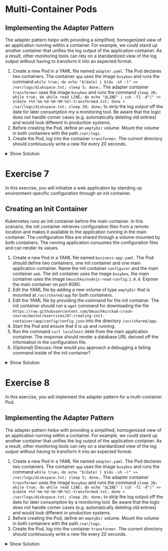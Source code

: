 # Multi-Container Pods

## Implementing the Adapter Pattern

The adapter pattern helps with providing a simplified, homogenized view of an application running within a container. For example, we could stand up another container that unifies the log output of the application container. As a result, other monitoring tools can rely on a standardized view of the log output without having to transform it into an expected format.

1. Create a new Pod in a YAML file named `adapter.yaml`. The Pod declares two containers. The container `app` uses the image `busybox` and runs the command `while true; do echo "$(date) | $(du -sh ~)" >> /var/logs/diskspace.txt; sleep 5; done;`. The adapter container `transformer` uses the image `busybox` and runs the command `sleep 20; while true; do while read LINE; do echo "$LINE" | cut -f2 -d"|" >> $(date +%Y-%m-%d-%H-%M-%S)-transformed.txt; done < /var/logs/diskspace.txt; sleep 20; done;` to strip the log output off the date for later consumption my a monitoring tool. Be aware that the logic does not handle corner cases (e.g. automatically deleting old entries) and would look different in production systems.
2. Before creating the Pod, define an `emptyDir` volume. Mount the volume in both containers with the path `/var/logs`.
3. Create the Pod, log into the container `transformer`. The current directory should continuously write a new file every 20 seconds.

<details><summary>Show Solution</summary>
<p>

```bash
kubectl run adapter --image=busybox --restart=Never -o yaml --dry-run -- /bin/sh -c 'while true; do echo "$(date) | $(du -sh ~)" >> /var/logs/diskspace.txt; sleep 5; done;' > adapter.yaml
```
The final Pod YAML file should look something like this:

```yaml
apiVersion: v1
kind: Pod
metadata:
  creationTimestamp: null
  name: adapter
spec:
  volumes:
    - name: config-volume
      emptyDir: {}
  containers:
  - args:
    - /bin/sh
    - -c
    - 'while true; do echo "$(date) | $(du -sh ~)" >> /var/logs/diskspace.txt; sleep 5; done;'
    image: busybox
    name: app
    volumeMounts:
      - name: config-volume
        mountPath: /var/logs
    resources: {}
  - image: busybox
    name: transformer
    args:
    - /bin/sh
    - -c
    - 'sleep 20; while true; do while read LINE; do echo "$LINE" | cut -f2 -d"|" >> $(date +%Y-%m-%d-%H-%M-%S)-transformed.txt; done < /var/logs/diskspace.txt; sleep 20; done;'
    volumeMounts:
      - name: config-volume
        mountPath: /var/logs
  dnsPolicy: ClusterFirst
  restartPolicy: Never
status: {}
```


```bash
$ kubectl exec adapter --container=transformer -it -- /bin/sh
/ # ls -l
-rw-r--r--    1 root     root           205 May 12 20:43 2019-05-12-20-43-32-transformed.txt
-rw-r--r--    1 root     root           369 May 12 20:43 2019-05-12-20-43-52-transformed.txt
...
/ # cat 2019-05-12-20-43-52-transformed.txt
 4.0K	/root
 4.0K	/root
 4.0K	/root
 4.0K	/root
 4.0K	/root
 4.0K	/root
 4.0K	/root
 4.0K	/root
 4.0K	/root
 4.0K	/root
 4.0K	/root
 4.0K	/root
 4.0K	/root
 4.0K	/root
 4.0K	/root
 4.0K	/root
 4.0K	/root
/ # exit
```

</p>
</details>



# Exercise 7

In this exercise, you will initialize a web application by standing up environment-specific configuration through an init container.

## Creating an Init Container

Kubernetes runs an init container before the main container. In this scenario, the init container retrieves configuration files from a remote location and makes it available to the application running in the main container. The configuration files are shared through a volume mounted by both containers. The running application consumes the configuration files and can render its values.

1. Create a new Pod in a YAML file named `business-app.yaml`. The Pod should define two containers, one init container and one main application container. Name the init container `configurer` and the main container `web`. The init container uses the image `busybox`, the main container uses the image `bmuschko/nodejs-read-config:1.0.0`. Expose the main container on port 8080.
2. Edit the YAML file by adding a new volume of type `emptyDir` that is mounted at `/usr/shared/app` for both containers.
3. Edit the YAML file by providing the command for the init container. The init container should run a `wget` command for downloading the file `https://raw.githubusercontent.com/bmuschko/ckad-crash-course/master/exercises/07-creating-init-container/app/config/config.json` into the directory `/usr/shared/app`.
4. Start the Pod and ensure that it is up and running.
5. Run the command `curl localhost:8080` from the main application container. The response should render a database URL derived off the information in the configuration file.
6. (Optional) Discuss: How would you approach a debugging a failing command inside of the init container?


<details><summary>Show Solution</summary>
<p>
- Solution

Start by generating the basic skeleton of the Pod.

```shell
$ kubectl run business-app --image=bmuschko/nodejs-read-config:1.0.0 --restart=Never --port=8080 -o yaml --dry-run > business-app.yaml
```

You should end up with the following configuration:

```yaml
apiVersion: v1
kind: Pod
metadata:
  creationTimestamp: null
  labels:
    run: business-app
  name: business-app
spec:
  containers:
  - image: bmuschko/nodejs-read-config:1.0.0
    name: business-app
    ports:
    - containerPort: 8080
    resources: {}
  dnsPolicy: ClusterFirst
  restartPolicy: Never
status: {}
```

Edit the file to change the main application container. Moreover, add the init container section.

```yaml
apiVersion: v1
kind: Pod
metadata:
  creationTimestamp: null
  name: business-app
spec:
  initContainers:
  - name: configurer
    image: busybox
  containers:
  - image: bmuschko/nodejs-read-config:1.0.0
    name: web
    ports:
    - containerPort: 8080
    resources: {}
  dnsPolicy: ClusterFirst
  restartPolicy: Never
status: {}
```

Add the volume and mount it to the path `/usr/shared/app` for each container.

```yaml
apiVersion: v1
kind: Pod
metadata:
  creationTimestamp: null
  name: business-app
spec:
  initContainers:
  - name: configurer
    image: busybox
    volumeMounts:
    - name: configdir
      mountPath: "/usr/shared/app"
  containers:
  - image: bmuschko/nodejs-read-config:1.0.0
    name: web
    ports:
    - containerPort: 8080
    volumeMounts:
    - name: configdir
      mountPath: "/usr/shared/app"
    resources: {}
  dnsPolicy: ClusterFirst
  restartPolicy: Never
  volumes:
  - name: configdir
    emptyDir: {}
status: {}
```

Define the command for init container for downloading the `config.json` file. The final YAML configuration should look similar to the one below.

```yaml
apiVersion: v1
kind: Pod
metadata:
  creationTimestamp: null
  name: business-app
spec:
  initContainers:
  - name: configurer
    image: busybox
    command:
    - wget
    - "-O"
    - "/usr/shared/app/config.json"
    - https://raw.githubusercontent.com/bmuschko/ckad-crash-course/master/exercises/07-creating-init-container/app/config/config.json
    volumeMounts:
    - name: configdir
      mountPath: "/usr/shared/app"
  containers:
  - image: bmuschko/nodejs-read-config:1.0.0
    name: web
    ports:
    - containerPort: 8080
    volumeMounts:
    - name: configdir
      mountPath: "/usr/shared/app"
    resources: {}
  dnsPolicy: ClusterFirst
  restartPolicy: Never
  volumes:
  - name: configdir
    emptyDir: {}
status: {}
```

Create the Pod from the YAML file. During the creation of the Pod you can follow the creation of individual containers.

```shell
$ kubectl apply -f business-app.yaml
pod/business-app created

$ kubectl get pods
NAME           READY   STATUS     RESTARTS   AGE
business-app   0/1     Init:0/1   0          4s

$ kubectl get pods
NAME           READY   STATUS    RESTARTS   AGE
business-app   1/1     Running   0          37m
```

Once the application is running, shell into the container. The mounted volume path contains the downloaded configuration file. The `curl` command renders the values from the configuration file.

```shell
$ kubectl exec business-app -it -- /bin/sh
# ls /usr/shared/app
config.json
# curl localhost:8080
Database URL: localhost:5432/customers
```

- Optional

> How would you approach a debugging a failing command inside of the init container?

Adding a temporary `sleep` command to the init container help with reserving time for debugging the data available on the mounted volume. You simply `kubectl exec` into the container and inspect the contents.

</p>
</details>


# Exercise 8

In this exercise, you will implement the adapter pattern for a multi-container Pod.

## Implementing the Adapter Pattern

The adapter pattern helps with providing a simplified, homogenized view of an application running within a container. For example, we could stand up another container that unifies the log output of the application container. As a result, other monitoring tools can rely on a standardized view of the log output without having to transform it into an expected format.

1. Create a new Pod in a YAML file named `adapter.yaml`. The Pod declares two containers. The container `app` uses the image `busybox` and runs the command `while true; do echo "$(date) | $(du -sh ~)" >> /var/logs/diskspace.txt; sleep 5; done;`. The adapter container `transformer` uses the image `busybox` and runs the command `sleep 20; while true; do while read LINE; do echo "$LINE" | cut -f2 -d"|" >> $(date +%Y-%m-%d-%H-%M-%S)-transformed.txt; done < /var/logs/diskspace.txt; sleep 20; done;` to strip the log output off the date for later consumption by a monitoring tool. Be aware that the logic does not handle corner cases (e.g. automatically deleting old entries) and would look different in production systems.
2. Before creating the Pod, define an `emptyDir` volume. Mount the volume in both containers with the path `/var/logs`.
3. Create the Pod, log into the container `transformer`. The current directory should continuously write a new file every 20 seconds.


<details><summary>Show Solution</summary>
<p>

- Solution

You can create the initial Pod setup with the following command.

```shell
$ kubectl run adapter --image=busybox --restart=Never -o yaml --dry-run -- /bin/sh -c 'while true; do echo "$(date) | $(du -sh ~)" >> /var/logs/diskspace.txt; sleep 5; done;' > adapter.yaml
```
The final Pod YAML file should look something like this:

```yaml
apiVersion: v1
kind: Pod
metadata:
  creationTimestamp: null
  name: adapter
spec:
  volumes:
    - name: config-volume
      emptyDir: {}
  containers:
  - args:
    - /bin/sh
    - -c
    - 'while true; do echo "$(date) | $(du -sh ~)" >> /var/logs/diskspace.txt; sleep 5; done;'
    image: busybox
    name: app
    volumeMounts:
      - name: config-volume
        mountPath: /var/logs
    resources: {}
  - image: busybox
    name: transformer
    args:
    - /bin/sh
    - -c
    - 'sleep 20; while true; do while read LINE; do echo "$LINE" | cut -f2 -d"|" >> $(date +%Y-%m-%d-%H-%M-%S)-transformed.txt; done < /var/logs/diskspace.txt; sleep 20; done;'
    volumeMounts:
      - name: config-volume
        mountPath: /var/logs
  dnsPolicy: ClusterFirst
  restartPolicy: Never
status: {}
```
You should find that a new text file in the current directory every 20 seconds. Each of the files contain the disk space without the date prefix.

```shell
$ kubectl create -f adapter.yaml
$ kubectl exec adapter --container=transformer -it -- /bin/sh
# cat /var/logs/diskspace.txt
Tue Nov 12 15:13:48 UTC 2019 | 4.0K	/root
Tue Nov 12 15:13:53 UTC 2019 | 4.0K	/root
Tue Nov 12 15:13:58 UTC 2019 | 4.0K	/root
Tue Nov 12 15:14:03 UTC 2019 | 4.0K	/root
# ls -l
-rw-r--r--    1 root     root            60 Nov 12 15:14 2019-11-12-15-14-10-transformed.txt
-rw-r--r--    1 root     root           108 Nov 12 15:14 2019-11-12-15-14-30-transformed.txt
...
# cat 2019-11-12-15-14-10-transformed.txt
 4.0K	/root
 4.0K	/root
 4.0K	/root
 4.0K	/root
 4.0K	/root
# exit
```


</p>
</details>